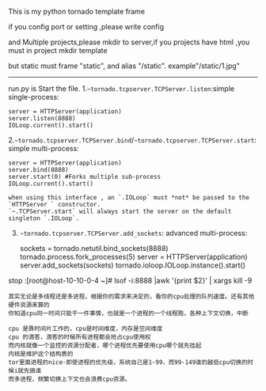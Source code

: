 


This is my python tornado template frame

if you config port or setting ,please write config

and Multiple projects,please mkdir to server,if you projects have html ,you must in project mkdir template

but static must frame "static", and alias "/static". example"/static/1.jpg"


-----------------------------------------------


run.py is Start the file.
1.`~tornado.tcpserver.TCPServer.listen`:simple single-process:


    server = HTTPServer(application)
    server.listen(8888)
    IOLoop.current().start()

2.`~tornado.tcpserver.TCPServer.bind`/`~tornado.tcpserver.TCPServer.start`:
    simple multi-process:

    server = HTTPServer(application)
    server.bind(8888)
    server.start(0) #Forks multiple sub-process
    IOLoop.current().start()

    when using this interface , an `.IOLoop` must *not* be passed to the `HTTPServer ` constructor.
    `~.TCPServer.start` will always start the server on the default singleton `.IOLoop`.

3. `~tornado.tcpserver.TCPServer.add_sockets`: advanced multi-process:

    sockets = tornado.netutil.bind_sockets(8888)
    tornado.process.fork_processes(5)
    server = HTTPServer(application)
    server.add_sockets(sockets)
    tornado.ioloop.IOLoop.instance().start()

stop :[root@host-10-10-0-4 ~]# lsof -i:8888 |awk '{print $2}' | xargs kill -9

```china
其实无论是多线程还是多进程，根据你的需求来决定的，看你的cpu处理的队列速度。还有其他硬件资源来算的
你知道cpu同一时间只能干一件事情，也就是一个进程的一个线程跑，各种上下文切换，中断

cpu 是靠时间片工作的，cpu是时间维度，内存是空间维度
cpu 的滴答，滴答的时候所有进程都会抢占cpu使用权
而内核就像一个监控的资源分配者，哪个进程优先要使用cpu哪个就先挂起
内核是维护这个结构表的
tor里面进程的nice☞即使进程的优先级，系统自己是1-99，而99-149谁的越低cpu切换的时候i就先搞谁
而多进程，频繁切换上下文也会浪费cpu资源。
```